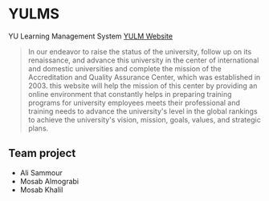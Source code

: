 # YULMS
YU Learning Management System [YULM Website](http://yulms.itcodeclub.com//index.php "YULMS Home Page")
> In our endeavor to raise the status of the university, follow up on its renaissance, and advance this university in the center of international and domestic universities and complete the mission of the Accreditation and Quality Assurance Center, which was established in 2003. this website will help the mission of this center by providing an online environment that constantly helps in preparing training programs for university employees meets their professional and training needs to advance the university's level in the global rankings to achieve the university's vision, mission, goals, values, and strategic plans.


## Team project
- Ali Sammour
- Mosab Almograbi
- Mosab Khalil
